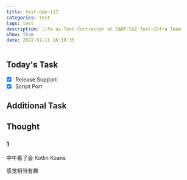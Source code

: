 ```yaml
---
title: test-day-117
categories: test
tags: test
description: life as Test Contractor at EADP-C&I Test-Infra Team
show: true
date: 2022-02-11 16:19:35
---
```

## Today's Task
- [x] Release Support
- [x] Script Port

## Additional Task 

## Thought

### 1

中午看了会 Kotlin Koans

感觉相当有趣

